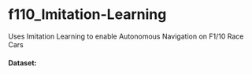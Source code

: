 # f110_Imitation-Learning
Uses Imitation Learning to enable Autonomous Navigation on F1/10 Race Cars
#### Dataset:
